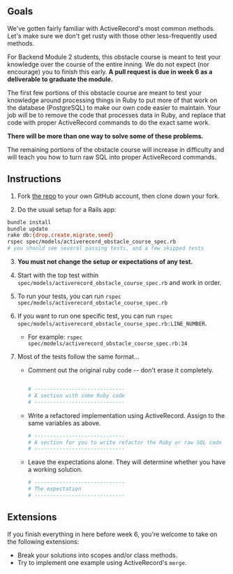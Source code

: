 ## Goals

We've gotten fairly familiar with ActiveRecord's most common methods. Let's make sure we don't get rusty with those other less-frequently used methods.

For Backend Module 2 students, this obstacle course is meant to test your knowledge over the course of the entire inning. We do not expect (nor encourage) you to finish this early. **A pull request is due in week 6 as a deliverable to graduate the module.**

The first few portions of this obstacle course are meant to test your knowledge around processing things in Ruby to put more of that work on the database (PostgreSQL) to make our own code easier to maintain. Your job will be to remove the code that processes data in Ruby, and replace that code with proper ActiveRecord commands to do the exact same work.

**There will be more than one way to solve some of these problems.**

The remaining portions of the obstacle course will increase in difficulty and will teach you how to turn raw SQL into proper ActiveRecord commands.


## Instructions

1. Fork [the repo](https://github.com/turingschool-projects/activerecord-obstacle-course) to your own GitHub account, then clone down your fork.

2. Do the usual setup for a Rails app:

```bash
bundle install
bundle update
rake db:{drop,create,migrate,seed}
rspec spec/models/activerecord_obstacle_course_spec.rb
# you should see several passing tests, and a few skipped tests
```

3. **You must not change the setup or expectations of any test.**

4. Start with the top test within `spec/models/activerecord_obstacle_course_spec.rb` and work in order.

5. To run your tests, you can run `rspec spec/models/activerecord_obstacle_course_spec.rb`

6. If you want to run one specific test, you can run `rspec spec/models/activerecord_obstacle_course_spec.rb:LINE_NUMBER`.

    * For example: `rspec spec/models/activerecord_obstacle_course_spec.rb:34`

7. Most of the tests follow the same format...

    * Comment out the original ruby code -- don't erase it completely.

      ```ruby

      # -----------------------------
      # A section with some Ruby code
      # -----------------------------

      ```

    * Write a refactored implementation using ActiveRecord. Assign to the same variables as above.

      ```ruby
      # -----------------------------
      # A section for you to write refactor the Ruby or raw SQL code
      # -----------------------------
      ```

    * Leave the expectations alone. They will determine whether you have a working solution.

      ```ruby
      # -----------------------------
      # The expectation
      # -----------------------------
      ```


## Extensions

If you finish everything in here before week 6, you're welcome to take on the following extensions:

* Break your solutions into scopes and/or class methods.
* Try to implement one example using ActiveRecord's `merge`.

